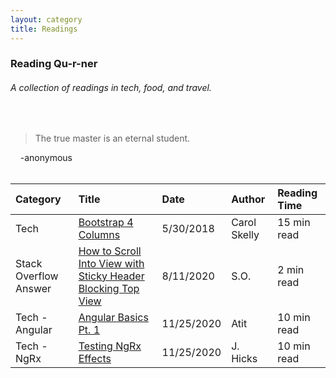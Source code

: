 ```yaml
---
layout: category
title: Readings
---
```


### Reading Qu-r-ner
###### A collection of readings in tech, food, and travel.    
<br/>

> The true master is an eternal student.

&nbsp;&nbsp;&nbsp;&nbsp;\-anonymous
<br/>
<br/>

| Category    | Title       | Date          | Author  | Reading Time  |
| :---        |    :----   |          :--- | :---    | :---          |
| Tech|[Bootstrap 4 Columns](https://uxplanet.org/how-the-bootstrap-4-grid-works-a1b04703a3b7)|5/30/2018|Carol Skelly|15 min read|
| Stack Overflow Answer|[How to Scroll Into View with Sticky Header Blocking Top View](https://stackoverflow.com/a/34726752/1751692)|8/11/2020|S.O.|2 min read|
| Tech - Angular |[Angular Basics Pt. 1](https://medium.com/javascript-in-plain-english/tricky-interview-questions-in-angular-2020-part-3-659c0bc81a9d)|11/25/2020|Atit|10 min read|
| Tech - NgRx |[Testing NgRx Effects](https://medium.com/swlh/unit-testing-ngrx-effects-7d543ac686c1)|11/25/2020|J. Hicks|10 min read|



